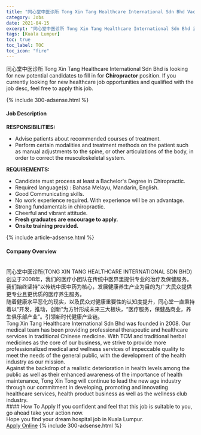 ```yaml
---
title: "同心堂中医诊所 Tong Xin Tang Healthcare International Sdn Bhd Vacancies Chiropractor" 
category: Jobs 
date: 2021-04-15 
excerpt: "同心堂中医诊所 Tong Xin Tang Healthcare International Sdn Bhd is currently looking for suitable person to fill in the Chiropractor which positioned at Kuala Lumpur" 
tags: [Kuala Lumpur] 
toc: true 
toc_label: TOC 
toc_icon: "fire" 
--- 
```


<p>同心堂中医诊所 Tong Xin Tang Healthcare International Sdn Bhd is looking for new potential candidates to fill in for <b>Chiropractor</b> position. If you currently looking for new healthcare job opportunities and qualified with the job desc, feel free to apply this job.
</p>{% include 300-adsense.html %} 
<div><div><h4>Job Description</h4></div><div><div><span><div><p><strong>RESPONSIBILITIES:</strong></p><ul><li>Advise patients about recommended courses of treatment.</li><li>Perform certain modalities and treatment methods on the patient such as manual adjustments to the spine, or other articulations of the body, in order to correct the musculoskeletal system.</li></ul><p><strong>REQUIREMENTS:</strong></p><ul><li>Candidate must process at least a Bachelor's Degree in Chiropractic.</li><li>Required language(s) : Bahasa Melayu, Mandarin, English.</li><li>Good Communicating skills.</li><li>No work experience required. With experience will be an advantage.</li><li>Strong fundamentals in chiropractic.</li><li>Cheerful and vibrant attitude.</li><li><strong>Fresh graduates are encourage to apply.</strong></li><li><strong>Onsite training provided.</strong></li></ul></div></span></div></div></div> 
{% include article-adsense.html %} 
<div><div><h4>Company Overview</h4></div><div><div><span><div><div>
<div><br>
&#21516;&#24515;&#22530;&#20013;&#21307;&#35786;&#25152;(TONG XIN TANG HEALTHCARE INTERNATIONAL SDN BHD)&#21019;&#31435;&#20110;2008&#24180;&#65292;&#25105;&#20204;&#30340;&#21307;&#30103;&#23567;&#22242;&#38431;&#22312;&#20256;&#32479;&#20013;&#21307;&#30028;&#37324;&#25552;&#20379;&#19987;&#19994;&#30340;&#27835;&#30103;&#21450;&#20445;&#20581;&#26381;&#21153;&#12290;&#25105;&#20204;&#22987;&#32456;&#22362;&#25345;&#8220;&#20197;&#20256;&#32479;&#20013;&#21307;&#20013;&#33647;&#20026;&#26680;&#24515;&#65292;&#21457;&#23637;&#20581;&#24247;&#20859;&#29983;&#20135;&#19994;&#20026;&#30446;&#30340;&#20026;&#24191;&#22823;&#27665;&#20247;&#25552;&#20379;&#26356;&#19987;&#19994;&#19988;&#26356;&#20248;&#36136;&#30340;&#21307;&#30103;&#20859;&#29983;&#26381;&#21153;&#12290;</div>
<div>&#38543;&#30528;&#20581;&#24247;&#27700;&#24179;&#24694;&#21270;&#30340;&#29616;&#23454;&#65292;&#20197;&#21450;&#27665;&#20247;&#23545;&#20581;&#24247;&#37325;&#35201;&#24615;&#30340;&#35748;&#30693;&#24230;&#25552;&#21319;&#65292;&#21516;&#24515;&#22530;&#19968;&#30452;&#31177;&#25345;&#30528;&#20197;&#8220;&#24320;&#21457;&#65292;&#25512;&#21160;&#65292;&#21019;&#26032;&#8221;&#20026;&#26041;&#38024;&#24418;&#25104;&#26410;&#26469;&#19977;&#22823;&#26495;&#22359;&#65292;&#8220;&#21307;&#30103;&#26381;&#21153;&#65292;&#20445;&#20581;&#21697;&#21830;&#19994;&#65292;&#20859;&#29983;&#20465;&#20048;&#37096;&#20135;&#19994;&#8221;&#12290;&#24341;&#39046;&#26032;&#26102;&#20195;&#20581;&#24247;&#20135;&#19994;&#38142;&#12290;</div>
<div>Tong Xin Tang Healthcare International Sdn Bhd was founded in 2008. Our medical team has been providing professional therapeutic and healthcare services in traditional Chinese medicine. With TCM and traditional herbal medicines as the core of our business, we strive to provide more professionalized medical and wellness services of impeccable quality to meet the needs of the general public, with the development of the health industry as our mission.</div>
<div>Against the backdrop of a realistic deterioration in health levels among the public as well as their enhanced awareness of the importance of health maintenance, Tong Xin Tong will continue to lead the new age industry through our commitment in developing, promoting and innovating healthcare services, health product business as well as the wellness club industry.</div>
</div></div></span></div></div></div> 
#### How To Apply 
If you confident and feel that this job is suitable to you, go ahead take your action now. <br/> 
Hope you find your dream hospital job in Kuala Lumpur. <br/> 
<a href="https://www.jobstreet.com.my/en/job/chiropractor-4509796?jobId=jobstreet-my-job-4509796" class="btn btn--warning" target="_blank" rel="nofollow noopenner">Apply Online</a> 
{% include 300-adsense.html %} 